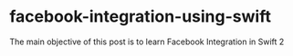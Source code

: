 # facebook-integration-using-swift
The main objective of this post is to learn Facebook Integration in Swift 2
